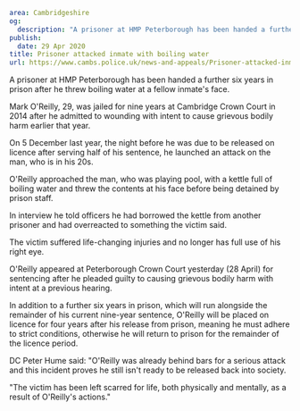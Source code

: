 ```yaml
area: Cambridgeshire
og:
  description: "A prisoner at HMP Peterborough has been handed a further six years in prison after he threw boiling water at a fellow inmate\u2019s face."
publish:
  date: 29 Apr 2020
title: Prisoner attacked inmate with boiling water
url: https://www.cambs.police.uk/news-and-appeals/Prisoner-attacked-inmate-boiling-water
```

A prisoner at HMP Peterborough has been handed a further six years in prison after he threw boiling water at a fellow inmate's face.

Mark O'Reilly, 29, was jailed for nine years at Cambridge Crown Court in 2014 after he admitted to wounding with intent to cause grievous bodily harm earlier that year.

On 5 December last year, the night before he was due to be released on licence after serving half of his sentence, he launched an attack on the man, who is in his 20s.

O'Reilly approached the man, who was playing pool, with a kettle full of boiling water and threw the contents at his face before being detained by prison staff.

In interview he told officers he had borrowed the kettle from another prisoner and had overreacted to something the victim said.

The victim suffered life-changing injuries and no longer has full use of his right eye.

O'Reilly appeared at Peterborough Crown Court yesterday (28 April) for sentencing after he pleaded guilty to causing grievous bodily harm with intent at a previous hearing.

In addition to a further six years in prison, which will run alongside the remainder of his current nine-year sentence, O'Reilly will be placed on licence for four years after his release from prison, meaning he must adhere to strict conditions, otherwise he will return to prison for the remainder of the licence period.

DC Peter Hume said: "O'Reilly was already behind bars for a serious attack and this incident proves he still isn't ready to be released back into society.

"The victim has been left scarred for life, both physically and mentally, as a result of O'Reilly's actions."

